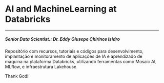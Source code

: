 # AI and MachineLearning at Databricks
---

##### Senior Data Scientist.: Dr. Eddy Giusepe Chirinos Isidro


Repositório com recursos, tutoriais e códigos para desenvolvimento, implantação e monitoramento de aplicações de IA e aprendizado de máquina na plataforma Databricks, utilizando ferramentas como Mosaic AI, MLflow, e infraestrutura Lakehouse.






Thank God!
